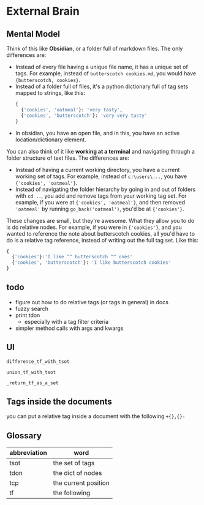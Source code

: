 # External Brain

## Mental Model

Think of this like **Obsidian**, or a folder full
of markdown files. The only differences are:

- Instead of every file
  having a unique file name, it has a unique
  set of tags. For example, instead of
  `butterscotch cookies.md`, you would have
  `{butterscotch, cookies}`.
- Instead of a folder full of files, it's
  a python dictionary full of tag sets mapped
  to strings, like this:
  ```python
  {
    {'cookies', 'oatmeal'}: 'very tasty',
    {'cookies', 'butterscotch'}: 'very very tasty'
  }
  ```
- In obsidian, you have an open file, and in
  this, you have an active location/dictionary
  element. 

You can also think of it like **working at a terminal**
and navigating through a folder structure of text
files.  The differences are:

- Instead of having a current working directory,
  you have a current working set of tags. For example,
  instead of `c:\users\...`, you have `{'cookies', 'oatmeal'}`.
- Instead of navigating the folder hierarchy by going
  in and out of folders with `cd ..`, you add
  and remove tags from
  your working tag set. For example, if you were
  at `{'cookies', 'oatmeal'}`, and then removed
  `'oatmeal'` by running `go_back('oatmeal')`,
  you'd be at `{'cookies'}`.

These changes are small, but they're awesome.
What they allow you to do is do relative nodes.
For example, if you were in `{'cookies'}`, and
you wanted to reference the note about butterscotch
cookies, all you'd have to do is a relative tag
reference, instead of writing out the full tag
set. Like this:

```python
{
  {'cookies'}:'I like ^^ butterscotch ^^ ones'
  {'cookies', 'butterscotch'}: 'I like butterscotch cookies'
}
```



## todo

- figure out how to do relative tags (or tags in general) in docs
- fuzzy search
- print tdon
  - especially with a tag filter criteria
- simpler method calls with args and kwargs

## UI

`difference_tf_with_tsot`

`union_tf_with_tsot`

`_return_tf_as_a_set`

## Tags inside the documents

you can put a relative tag inside a document with
the following `+{},{}-`

## Glossary

| abbreviation | word                 |
| ------------ | -------------------- |
| tsot         | the set of tags      |
| tdon         | the dict of nodes    |
| tcp          | the current position |
| tf           | the following        |

